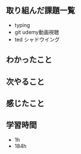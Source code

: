 ## 取り組んだ課題一覧
- typing
- git udemy動画視聴
- ted シャドウイング

## わかったこと

## 次やること

## 感じたこと

## 学習時間
- 1h
- 184h